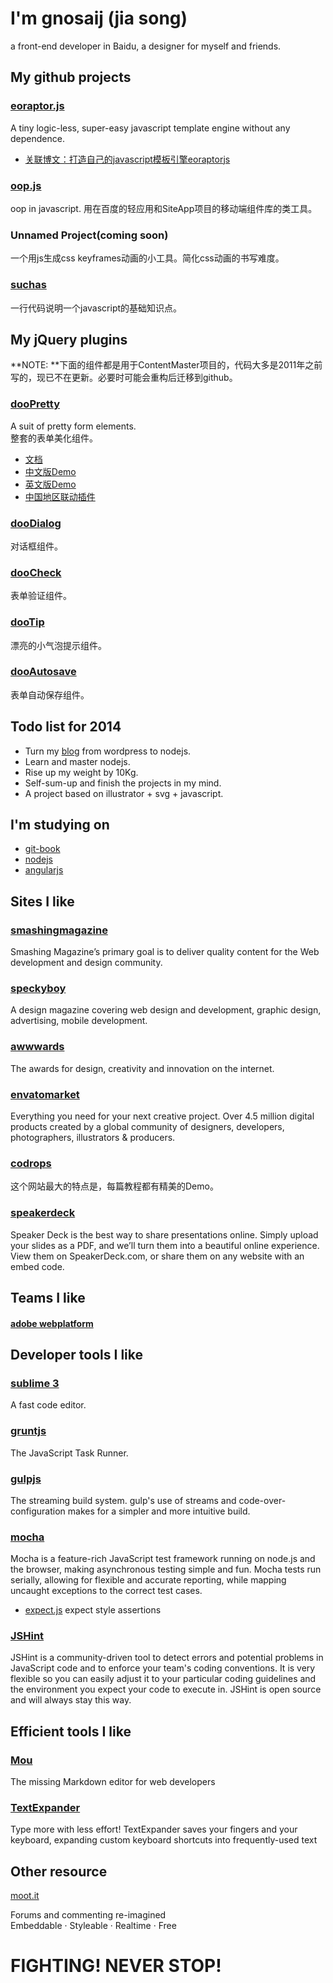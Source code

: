 # I'm gnosaij (jia song)

a front-end developer in Baidu, a designer for myself and friends.

## My github projects

### [eoraptor.js](http://jias.github.io/eoraptor.js/)

A tiny logic-less, super-easy javascript template engine without any dependence.

* [关联博文：打造自己的javascript模板引擎eoraptorjs](http://www.joy-studio.com/javascript/my-eoraptorjs-template-engine-in-javascript.html)

### [oop.js](http://jias.github.io/oop.js/)

oop in javascript. 用在百度的轻应用和SiteApp项目的移动端组件库的类工具。

### Unnamed Project(coming soon)

一个用js生成css keyframes动画的小工具。简化css动画的书写难度。

### [suchas](http://jias.github.io/suchas/)

一行代码说明一个javascript的基础知识点。


## My jQuery plugins

**NOTE: **下面的组件都是用于ContentMaster项目的，代码大多是2011年之前写的，现已不在更新。必要时可能会重构后迁移到github。

### [dooPretty](http://joy-studio.com/demo/temp/dooPretty/doc/doopretty_doc.html)

A suit of pretty form elements.   
整套的表单美化组件。

* [文档](http://joy-studio.com/demo/temp/dooPretty/doc/doopretty_doc.html)
* [中文版Demo](http://joy-studio.com/demo/temp/dooPretty/demo-all-UI/demo.html)
* [英文版Demo](http://joy-studio.com/demo/temp/dooPretty/demo-all-UI2/demo.html)
* [中国地区联动插件](http://joy-studio.com/demo/temp/dooPretty/demo-location/demo_associated_select.html)

### [dooDialog](http://joy-studio.com/demo/temp/dooDialog/doc-and-demo/doc-and-demo.html)

对话框组件。

### [dooCheck](http://joy-studio.com/demo/temp/dooCheck/doc/doc.html)

表单验证组件。

### [dooTip](http://joy-studio.com/demo/temp/dooTip/doc-and-demo/doc-and-demo.html)

漂亮的小气泡提示组件。

### [dooAutosave](http://joy-studio.com/demo/temp/dooAutosave/doc-and-demo/doc-and-demo.html)

表单自动保存组件。


## Todo list for 2014

* Turn my [blog](http://joy-studio.com) from wordpress to nodejs.
* Learn and master nodejs.
* Rise up my weight by 10Kg.
* Self-sum-up and finish the projects in my mind.
* A project based on illustrator + svg + javascript.

## I'm studying on

* [git-book](http://git-scm.com/book/zh)
* [nodejs](http://nodejs.org/)
* [angularjs](http://angularjs.org/)

## Sites I like

### [smashingmagazine](http://www.smashingmagazine.com/)

Smashing Magazine’s primary goal is to deliver quality content for the Web development and design community. 

### [speckyboy](http://speckyboy.com/)

A design magazine covering web design and development, graphic design, advertising, mobile development.

### [awwwards](http://www.awwwards.com)

The awards for design, creativity and innovation on the internet.

### [envatomarket](http://envatomarketplaces.com/)

Everything you need for your next creative project.
Over 4.5 million digital products created by a global community of designers, developers, photographers, illustrators & producers.

### [codrops](http://tympanus.net/codrops/)

这个网站最大的特点是，每篇教程都有精美的Demo。

### [speakerdeck](https://speakerdeck.com/)

Speaker Deck is the best way to share presentations online. Simply upload your slides as a PDF, and we’ll turn them into a beautiful online experience. View them on SpeakerDeck.com, or share them on any website with an embed code.

## Teams I like

#### [adobe webplatform](http://blogs.adobe.com/webplatform/)

## Developer tools I like

### [sublime 3](https://sublime.wbond.net/installation#st3)

A fast code editor.

### [gruntjs](http://gruntjs.com/)

The JavaScript Task Runner.

### [gulpjs](http://gulpjs.com/)

The streaming build system. gulp's use of streams and code-over-configuration makes for a simpler and more intuitive build.

### [mocha](http://visionmedia.github.io/mocha/)

Mocha is a feature-rich JavaScript test framework running on node.js and the browser, making asynchronous testing simple and fun. Mocha tests run serially, allowing for flexible and accurate reporting, while mapping uncaught exceptions to the correct test cases.

* [expect.js](https://github.com/LearnBoost/expect.js) expect style assertions

### [JSHint](http://jshint.com/)

JSHint is a community-driven tool to detect errors and potential problems in JavaScript code and to enforce your team's coding conventions. It is very flexible so you can easily adjust it to your particular coding guidelines and the environment you expect your code to execute in. JSHint is open source and will always stay this way.

## Efficient tools I like

### [Mou](http://mouapp.com/)

The missing Markdown editor for web developers

### [TextExpander](https://smilesoftware.com/TextExpander/index.html)

Type more with less effort! TextExpander saves your fingers and your keyboard, expanding custom keyboard shortcuts into frequently-used text


## Other resource

[moot.it](https://moot.it/) 

Forums and commenting re-imagined  
Embeddable · Styleable · Realtime · Free


# FIGHTING! NEVER STOP!